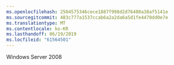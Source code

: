 ```yaml
---
ms.openlocfilehash: 2504575346cece1887f998d2d76408a38af5141e
ms.sourcegitcommit: 483c777a1537ccab6a2a2da6a5d1fe4470dd0e7e
ms.translationtype: MT
ms.contentlocale: ko-KR
ms.lasthandoff: 06/19/2019
ms.locfileid: "61564501"
---
```

Windows Server 2008
